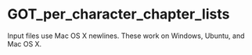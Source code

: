 # GOT_per_character_chapter_lists

Input files use Mac OS X newlines. These work on Windows, Ubuntu, and Mac OS X.
